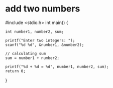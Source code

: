 # add two numbers
#include <stdio.h>
int main() {    

    int number1, number2, sum;
    
    printf("Enter two integers: ");
    scanf("%d %d", &number1, &number2);

    // calculating sum
    sum = number1 + number2;      
    
    printf("%d + %d = %d", number1, number2, sum);
    return 0;
}
